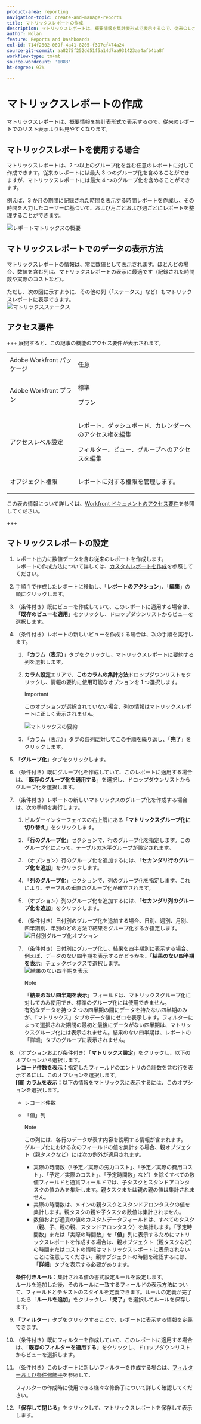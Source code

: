 ```yaml
---
product-area: reporting
navigation-topic: create-and-manage-reports
title: マトリックスレポートの作成
description: マトリックスレポートは、概要情報を集計表形式で表示するので、従来のレポートでのリスト表示よりも見やすくなります。
author: Nolan
feature: Reports and Dashboards
exl-id: 714f2802-089f-4a41-8205-f397cf474a24
source-git-commit: aa8275f252dd51f5a14d7aa931423aa4afb4ba8f
workflow-type: tm+mt
source-wordcount: '1083'
ht-degree: 97%

---
```


# マトリックスレポートの作成

マトリックスレポートは、概要情報を集計表形式で表示するので、従来のレポートでのリスト表示よりも見やすくなります。

## マトリックスレポートを使用する場合

マトリックスレポートは、2 つ以上のグループ化を含む任意のレポートに対して作成できます。従来のレポートには最大 3 つのグループ化を含めることができますが、マトリックスレポートには最大 4 つのグループ化を含めることができます。

例えば、3 か月の期間に記録された時間を表示する時間レポートを作成し、その時間を入力したユーザーに基づいて、および月ごとおよび週ごとにレポートを整理することができます。

![ レポートマトリックスの概要 ](assets/report-matrix-overview-350x123.png)

## マトリックスレポートでのデータの表示方法

マトリックスレポートの情報は、常に数値として表示されます。ほとんどの場合、数値を含む列は、マトリックスレポートの表示に最適です（記録された時間数や実際のコストなど）。

ただし、次の図に示すように、その他の列（「ステータス」など）もマトリックスレポートに表示できます。\
![ マトリックスステータス ](assets/report-matrix-status-350x73.png)

## アクセス要件

+++ 展開すると、この記事の機能のアクセス要件が表示されます。 

<table style="table-layout:auto"> 
 <col> 
 <col> 
 <tbody> 
  <tr> 
   <td role="rowheader">Adobe Workfront パッケージ</td> 
   <td> <p>任意</p> </td> 
  </tr> 
  <tr> 
   <td role="rowheader">Adobe Workfront プラン</td> 
   <td> 
      <p>標準</p>
      <p>プラン</p>
   </td>
  </tr> 
  <tr> 
   <td role="rowheader">アクセスレベル設定</td> 
   <td> <p>レポート、ダッシュボード、カレンダーへのアクセス権を編集</p> <p>フィルター、ビュー、グループへのアクセスを編集</p> </td> 
  </tr> 
  <tr> 
   <td role="rowheader">オブジェクト権限</td> 
 <td> <p>レポートに対する権限を管理します。</p></td>  
  </tr> 
 </tbody> 
</table>

この表の情報について詳しくは、[Workfront ドキュメントのアクセス要件](/help/quicksilver/administration-and-setup/add-users/access-levels-and-object-permissions/access-level-requirements-in-documentation.md)を参照してください。

+++

## マトリックスレポートの設定

1. レポート出力に数値データを含む従来のレポートを作成します。\
   レポートの作成方法について詳しくは、[カスタムレポートを作成](../../../reports-and-dashboards/reports/creating-and-managing-reports/create-custom-report.md)を参照してください。

1. 手順 1 で作成したレポートに移動し、「**レポートのアクション**」、「**編集**」の順にクリックします。

1. （条件付き）既にビューを作成していて、このレポートに適用する場合は、「**既存のビューを適用**」をクリックし、ドロップダウンリストからビューを選択します。
1. （条件付き）レポートの新しいビューを作成する場合は、次の手順を実行します。

   1. 「**カラム（表示）**」タブをクリックし、マトリックスレポートに要約する列を選択します。
   1. **カラム設定**&#x200B;エリアで、**このカラムの集計方法**&#x200B;ドロップダウンリストをクリックし、情報の要約に使用可能なオプションを 1 つ選択します。

      >[!IMPORTANT]
      >
      >このオプションが選択されていない場合、列の情報はマトリックスレポートに正しく表示されません。

      ![ マトリックスの要約 ](assets/qs-report-matrix-summarized-350x392.png)

   1. 「カラム（表示）」タブの各列に対してこの手順を繰り返し、「**完了**」をクリックします。

1. 「**グループ化**」タブをクリックします。
1. （条件付き）既にグループ化を作成していて、このレポートに適用する場合は、「**既存のグループ化を適用する**」を選択し、ドロップダウンリストからグループ化を選択します。
1. （条件付き）レポートの新しいマトリックスのグループ化を作成する場合は、次の手順を実行します。

   1. ビルダーインターフェイスの右上隅にある「**マトリックスグループ化に切り替え**」をクリックします。
   1. 「**行のグループ化**」セクションで、行のグループ化を指定します。このグループ化によって、テーブルの水平グループが設定されます。
   1. （オプション）行のグループ化を追加するには、「**セカンダリ行のグループ化を追加**」をクリックします。
   1. 「**列のグループ化**」セクションで、列のグループ化を指定します。これにより、テーブルの垂直のグループ化が確立されます。
   1. （オプション）列のグループ化を追加するには、「**セカンダリ列のグループ化を追加**」をクリックします。
   1. （条件付き）日付別のグループ化を追加する場合、日別、週別、月別、四半期別、年別のどの方法で結果をグループ化するか指定します。\
      ![ 日付別グループ化オプション ](assets/qs-grouping-by-date-options-for-matrix-report-350x450.png)

   1. （条件付き）日付別にグループ化し、結果を四半期別に表示する場合、例えば、データのない四半期を表示するかどうかを、「**結果のない四半期を表示**」チェックボックスで選択します。\
      ![ 結果のない四半期を表示 ](assets/qs-show-quarters-with-no-results-on-matrix-report-350x175.png)

      >[!NOTE]
      >
      >「**結果のない四半期を表示**」フィールドは、マトリックスグループ化に対してのみ使用でき、標準のグループ化には使用できません。\
      >有効なデータを持つ 2 つの四半期の間にデータを持たない四半期のみが、「マトリックス」タブのデータ値にゼロを表示します。フィルターによって選択された期間の最初と最後にデータがない四半期は、マトリックスグループ化には表示されません。結果のない四半期は、レポートの「詳細」タブのグループに表示されません。

1. （オプションおよび条件付き）「**マトリックス設定**」をクリックし、以下のオプションから選択します。\
   **レコード件数を表示：**&#x200B;指定したフィールドのエントリの合計数を含む行を表示するには、このオプションを選択します。\
   **[値] カラムを表示：**&#x200B;以下の情報をマトリックスに表示するには、このオプションを選択します。

   * レコード件数
   * 「値」列

     >[!NOTE]
     >
     >この列には、各行のデータが表す内容を説明する情報が含まれます。\
     >グループ化における次のフィールドの値を集計する場合、親オブジェクト（親タスクなど）には次の例外が適用されます。
     >
     >   
     >   
     >   * 実際の時間数（「予定／実際の労力コスト」、「予定／実際の費用コスト」、「予定／実際のコスト」、「予定時間数」など）を除くすべての数値フィールドと通貨フィールドでは、子タスクとスタンドアロンタスクの値のみを集計します。親タスクまたは親の親の値は集計されません。
     >   * 実際の時間数は、メインの親タスクとスタンドアロンタスクの値を集計します。親タスクの親や子タスクの数値は集計されません。
     >   * 数値および通貨の値のカスタムデータフィールドは、すべてのタスク（親、子、親の親、スタンドアロンタスク）を集計します。「予定時間数」または「実際の時間数」を「**値**」列に表示するためにマトリックスレポートを作成する場合は、親オブジェクト（親タスクなど）の時間またはコストの情報はマトリックスレポートに表示されないことに注意してください。親オブジェクトの時間を確認するには、「**詳細**」タブを表示する必要があります。
     >   
     >   
     >

   **条件付きルール：**&#x200B;集計される値の書式設定ルールを設定します。\
   ルールを追加した後、そのルールに一致するフィールドの表示方法について、フィールドとテキストのスタイルを定義できます。ルールの定義が完了したら「**ルールを追加**」をクリックし、「**完了**」を選択してルールを保存します。

1. 「**フィルター**」タブをクリックすることで、レポートに表示する情報を定義できます。
1. （条件付き）既にフィルターを作成していて、このレポートに適用する場合は、「**既存のフィルターを適用する**」をクリックし、ドロップダウンリストからビューを選択します。
1. （条件付き）このレポートに新しいフィルターを作成する場合は、[フィルターおよび条件修飾子](../../../reports-and-dashboards/reports/reporting-elements/filter-condition-modifiers.md)を参照して、

   <!--
   <MadCap:conditionalText data-mc-conditions="QuicksilverOrClassic.Draft mode">
   and
   <a href="../../../reports-and-dashboards/reports/reporting-elements/advanced-filter-condition-qualifiers.md" class="MCXref xref">Advanced Filter and condition qualifiers </a>
   </MadCap:conditionalText>
   -->

   フィルターの作成時に使用できる様々な修飾子について詳しく確認してください。

1. 「**保存して閉じる**」をクリックして、マトリックスレポートを保存して表示します。
